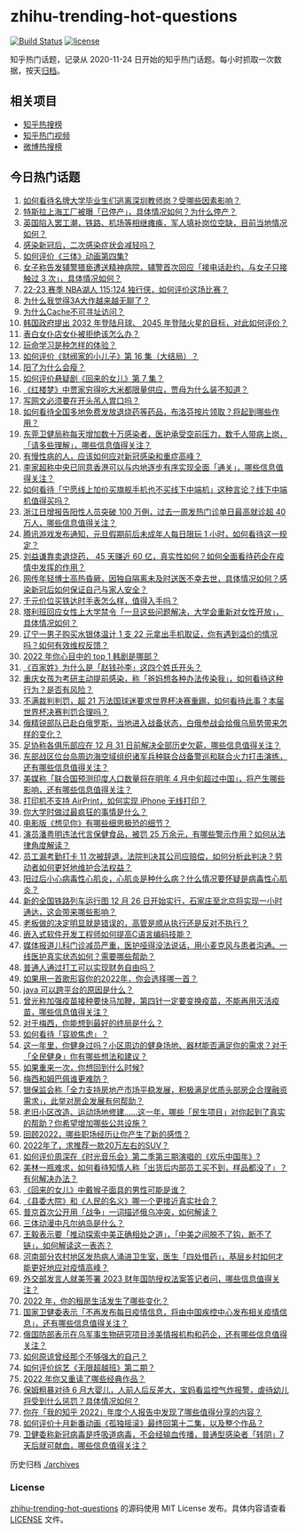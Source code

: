 # zhihu-trending-hot-questions

[![Build Status](https://github.com/justjavac/zhihu-trending-hot-questions/workflows/ci/badge.svg?branch=master)](https://github.com/justjavac/zhihu-trending-hot-questions/actions)
[![license](https://img.shields.io/github/license/justjavac/zhihu-trending-hot-questions)](https://github.com/justjavac/zhihu-trending-hot-questions/blob/master/LICENSE)

知乎热门话题，记录从 2020-11-24
日开始的知乎热门话题。每小时抓取一次数据，按天[归档](./archives)。

## 相关项目

- [知乎热搜榜](https://github.com/justjavac/zhihu-trending-top-search)
- [知乎热门视频](https://github.com/justjavac/zhihu-trending-hot-video)
- [微博热搜榜](https://github.com/justjavac/weibo-trending-hot-search)

## 今日热门话题

<!-- BEGIN -->
<!-- 最后更新时间 Mon Dec 26 2022 11:21:39 GMT+0800 (China Standard Time) -->

1. [如何看待名牌大学毕业生们逃离深圳教师岗？受哪些因素影响？](https://www.zhihu.com/question/574577601)
1. [特斯拉上海工厂被曝「已停产」，具体情况如何？为什么停产？](https://www.zhihu.com/question/574546255)
1. [英国陷入罢工潮，铁路、机场等相继瘫痪，军人填补岗位空缺，目前当地情况如何？](https://www.zhihu.com/question/574569825)
1. [感染新冠后，二次感染症状会减轻吗？](https://www.zhihu.com/question/573355274)
1. [如何评价《三体》动画第四集?](https://www.zhihu.com/question/574299625)
1. [女子称告发辅警猥亵遭送精神病院，辅警首次回应「接电话赴约，与女子只接触过 3 次」，具体情况如何？](https://www.zhihu.com/question/573785070)
1. [22-23 赛季 NBA湖人 115:124 独行侠，如何评价这场比赛？](https://www.zhihu.com/question/574646613)
1. [为什么我觉得3A大作越来越无聊了？](https://www.zhihu.com/question/383977065)
1. [为什么Cache不可寻址访问？](https://www.zhihu.com/question/571225277)
1. [韩国政府提出 2032 年登陆月球、 2045 年登陆火星的目标，对此如何评价？](https://www.zhihu.com/question/574116291)
1. [表白女仆店女仆被拒绝该怎么办？](https://www.zhihu.com/question/549994553)
1. [玩命学习是种怎样的体验？](https://www.zhihu.com/question/35378591)
1. [如何评价《财阀家的小儿子》第 16 集（大结局）？](https://www.zhihu.com/question/573021589)
1. [阳了为什么会瘦？](https://www.zhihu.com/question/574589349)
1. [如何评价悬疑剧《回来的女儿》第 7 集？](https://www.zhihu.com/question/574605748)
1. [《红楼梦》中贾家穷得吃大米都限量供应，贾母为什么装不知道？](https://www.zhihu.com/question/561399508)
1. [写网文必须要在开头吊人胃口吗？](https://www.zhihu.com/question/573968645)
1. [如何看待全国多地免费发放退烧药等药品，布洛芬按片领取？将起到哪些作用？](https://www.zhihu.com/question/573726929)
1. [东莞卫健局称每天增加数十万感染者，医护承受空前压力，数千人带病上岗，「请多些理解」，哪些信息值得关注？](https://www.zhihu.com/question/574304678)
1. [有慢性病的人，应该如何应对新冠感染和重症高峰？](https://www.zhihu.com/question/574554665)
1. [李家超称中央已同意香港可以与内地逐步有序实现全面「通关」，哪些信息值得关注？](https://www.zhihu.com/question/574351535)
1. [如何看待「宁愿线上加价买旗舰手机也不买线下中端机」这种言论？线下中端机值得买吗？](https://www.zhihu.com/question/574583699)
1. [浙江日增报告阳性人员突破 100 万例，过去一周发热门诊单日最高就诊超 40 万人，哪些信息值得关注？](https://www.zhihu.com/question/574581714)
1. [腾讯游戏发布通知，元旦假期前后未成年人每日限玩 1 小时，如何看待这一规定？](https://www.zhihu.com/question/574337431)
1. [刘益谦靠卖退烧药， 45 天赚近 60 亿，真实性如何？如何全面看待药企在疫情中发挥的作用？](https://www.zhihu.com/question/574012657)
1. [网传年轻博士高热昏厥，因独自隔离未及时送医不幸去世，具体情况如何？感染新冠后如何保证自己与家人安全？](https://www.zhihu.com/question/574333856)
1. [千元价位买铁达时手表怎么样，值得入手吗？](https://www.zhihu.com/question/573796641)
1. [塔利班回应女性上大学禁令「一旦这些问题解决，大学会重新对女性开放」，具体情况如何？](https://www.zhihu.com/question/574042613)
1. [辽宁一男子购买水银体温计 1 支 22 元拿出手机取证，你有遇到溢价的情况吗？如何有效维权反馈？](https://www.zhihu.com/question/574569834)
1. [2022 年你心目中的 top 1 韩剧是哪部？](https://www.zhihu.com/question/563617491)
1. [《百家姓》为什么是「赵钱孙李」这四个姓氏开头？](https://www.zhihu.com/question/573073042)
1. [重庆女孩为考研主动提前感染，称「爸妈想各种办法传染我」，如何看待这种行为？是否有风险？](https://www.zhihu.com/question/574111061)
1. [不满裁判判罚，超 21 万法国球迷要求世界杯决赛重踢，如何看待此事？本届世界杯决赛判罚合理吗？](https://www.zhihu.com/question/574481137)
1. [俄精锐部队已赴白俄罗斯，当地进入战备状态，白俄参战会给俄乌局势带来怎样的变化？](https://www.zhihu.com/question/574116074)
1. [足协称各俱乐部应在 12 月 31 日前解决全部历史欠薪，哪些信息值得关注？](https://www.zhihu.com/question/573725904)
1. [东部战区位台岛周边海空域组织诸军兵种联合战备警巡和联合火力打击演练，还有哪些信息值得关注？](https://www.zhihu.com/question/574602435)
1. [美媒称「联合国预测印度人口数量将在明年 4 月中旬超过中国」，将产生哪些影响，还有哪些信息值得关注？](https://www.zhihu.com/question/574560198)
1. [打印机不支持 AirPrint，如何实现 iPhone 无线打印？](https://www.zhihu.com/question/20597056)
1. [你大学时做过最疯狂的事情是什么？](https://www.zhihu.com/question/568369826)
1. [电影版《想见你》有哪些细思极恐的细节？](https://www.zhihu.com/question/574116817)
1. [演员潘粤明违法代言保健食品，被罚 25 万余元，有哪些警示作用？如何从法律角度解读？](https://www.zhihu.com/question/574656361)
1. [员工漏考勤打卡 11 次被辞退，法院判决其公司应赔偿，如何分析此判决？劳动者如何更好地维护合法权益？](https://www.zhihu.com/question/573841009)
1. [阳过后小心病毒性心肌炎，心肌炎是种什么病？什么情况要怀疑是病毒性心肌炎？](https://www.zhihu.com/question/574649906)
1. [新的全国铁路列车运行图 12 月 26 日开始实行，石家庄至北京将实现一小时通达，这会带来哪些影响？](https://www.zhihu.com/question/574525543)
1. [老板做的决定明显就是错误的，高管是顺从执行还是反对不执行？](https://www.zhihu.com/question/546365572)
1. [嵌入式软件开发工程师如何提高C语言编码技能？](https://www.zhihu.com/question/572133148)
1. [媒体报道儿科门诊减员严重，医护哑得没法说话，用小麦克风与患者沟通。一线医护真实状态如何？需要哪些帮助？](https://www.zhihu.com/question/574595705)
1. [普通人通过打工可以实现财务自由吗？](https://www.zhihu.com/question/573496717)
1. [如果用一首歌形容你的2022年，你会选择哪一首？](https://www.zhihu.com/question/574551160)
1. [java 可以跨平台的原因是什么？](https://www.zhihu.com/question/573490785)
1. [曾光称加强疫苗接种要快马加鞭，第四针一定要变换疫苗，不能再用灭活疫苗，哪些信息值得关注？](https://www.zhihu.com/question/573976397)
1. [对于梅西，你能想到最好的终局是什么？](https://www.zhihu.com/question/574366255)
1. [如何看待「容貌焦虑」？](https://www.zhihu.com/question/445178655)
1. [这一年里，你健身过吗？小区周边的健身场地、器材能否满足你的需求？对于「全民健身」你有哪些想法和建议？](https://www.zhihu.com/question/570977943)
1. [如果重来一次，你想回到什么时候?](https://www.zhihu.com/question/573262494)
1. [梅西和姆巴佩谁更难防？](https://www.zhihu.com/question/574280499)
1. [银保监会称「全力支持房地产市场平稳发展，积极满足优质头部房企合理融资需求」，此举对房企发展有何帮助？](https://www.zhihu.com/question/574115929)
1. [老旧小区改造、运动场地修建……这一年，哪些「民生项目」对你起到了真实的帮助？你希望增加哪些公共设施？](https://www.zhihu.com/question/570970036)
1. [回顾2022，哪些职场经历让你产生了新的感悟？](https://www.zhihu.com/question/574589109)
1. [2022年了，求推荐一款20万左右的SUV？](https://www.zhihu.com/question/511742359)
1. [如何评价周深在《时光音乐会》第二季第三期演唱的《欢乐中国年》?](https://www.zhihu.com/question/574112782)
1. [美林一瓶难求，如何看待知情人称「出货后内部员工买不到，样品都没了」？有何解决办法？](https://www.zhihu.com/question/574023654)
1. [《回来的女儿》中戴猴子面具的男性可能是谁？](https://www.zhihu.com/question/573865646)
1. [《县委大院》和《人民的名义》哪一个更接近真实社会？](https://www.zhihu.com/question/574123454)
1. [普京首次公开用「战争」一词描述俄乌冲突，如何解读？](https://www.zhihu.com/question/574587643)
1. [三体动漫中凡尔纳岛是什么？](https://www.zhihu.com/question/572838845)
1. [王毅表示要「推动探索中美正确相处之道」，「中美之间脱不了钩，断不了链」，如何解读这一表态？](https://www.zhihu.com/question/574510593)
1. [河南部分农村地区发热病人涌进卫生室，医生「四处借药」，基层乡村如何才能更好地应对疫情高峰？](https://www.zhihu.com/question/574511110)
1. [外交部发言人就美签署 2023 财年国防授权法案答记者问，哪些信息值得关注？](https://www.zhihu.com/question/574316059)
1. [2022 年，你的租房生活发生了哪些变化？](https://www.zhihu.com/question/572346983)
1. [国家卫健委表示「不再发布每日疫情信息，将由中国疾控中心发布相关疫情信息」，还有哪些信息值得关注？](https://www.zhihu.com/question/574505022)
1. [俄国防部表示在乌军事生物研究项目涉美情报机构和药企，还有哪些信息值得关注？](https://www.zhihu.com/question/574478166)
1. [如何原谅曾经那个不够强大的自己？](https://www.zhihu.com/question/570058198)
1. [如何评价综艺《无限超越班》第二期？](https://www.zhihu.com/question/574121761)
1. [2022 年你又重读了哪些经典作品？](https://www.zhihu.com/question/572510556)
1. [保姆粗暴对待 6 月大婴儿，人前人后反差大，宝妈看监控气炸报警，虐待幼儿将受到什么惩罚？具体情况如何？](https://www.zhihu.com/question/574087482)
1. [你在「我的知乎 2022」年度个人报告中发现了哪些值得分享的内容？](https://www.zhihu.com/question/574015431)
1. [如何评价十月新番动画《孤独摇滚》最终回第十二集，以及整个作品？](https://www.zhihu.com/question/574390453)
1. [卫健委称新冠病毒是呼吸道病毒，不会经输血传播，普通型感染者「转阴」7 天后就可献血，哪些信息值得关注？](https://www.zhihu.com/question/574346153)

<!-- END -->

历史归档 [./archives](./archives)

### License

[zhihu-trending-hot-questions](https://github.com/justjavac/zhihu-trending-hot-questions)
的源码使用 MIT License 发布。具体内容请查看 [LICENSE](./LICENSE) 文件。
